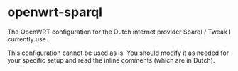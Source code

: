 openwrt-sparql
==============

The OpenWRT configuration for the Dutch internet provider Sparql / Tweak I currently use.

This configuration cannot be used as is. You should modify it as needed for your specific setup and read the inline comments (which are in Dutch).

